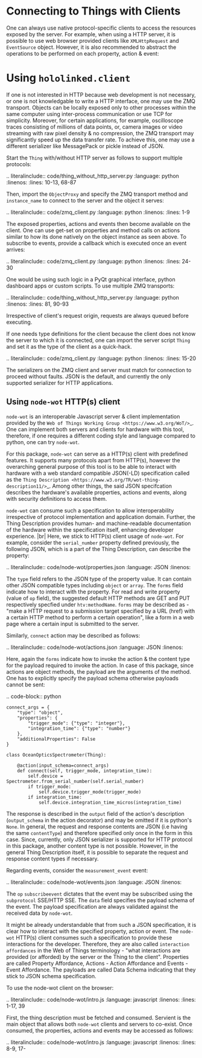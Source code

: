 # Connecting to Things with Clients

One can always use native protocol-specific clients to access the resources exposed by the server. For example, 
when using a HTTP server, it is possible to use web browser provided clients like ``XMLHttpRequest`` and ``EventSource`` object. 
However, it is also recommended to abstract the operations to be performed on each property, action & event:

# Using `hololinked.client`

If one is not interested in HTTP because web development is not necessary, or one is not knowledgable to write a HTTP interface, 
one may use the ZMQ transport. Objects can be locally exposed only to other processes 
within the same computer using inter-process communication or use TCP for simplicity. Moreover, for certain applications, 
for example, oscilloscope traces consisting of millions of data points, or, camera images or video streaming with raw pixel density 
& no compression, the ZMQ transport may significantly speed up the data transfer rate. To achieve this, one may use a different serializer 
like MessagePack or pickle instead of JSON.

Start the ``Thing`` with/without HTTP server as follows to support multiple protocols:

.. literalinclude:: code/thing_without_http_server.py
    :language: python
    :linenos: 
    :lines: 10-13, 68-87

Then, import the ``ObjectProxy`` and specify the ZMQ transport method and ``instance_name`` to connect to the server and 
the object it serves: 

.. literalinclude:: code/zmq_client.py
    :language: python
    :linenos: 
    :lines: 1-9

The exposed properties, actions and events then become available on the client. One can use get-set on properties and method 
calls on actions similar to how its done natively on the object instance as seen above. To subscribe to events, provide a callback 
which is executed once an event arrives:

.. literalinclude:: code/zmq_client.py 
    :language: python 
    :linenos: 
    :lines: 24-30

One would be using such logic in a PyQt graphical interface, python dashboard apps or custom scripts. To use multiple ZMQ transports:

.. literalinclude:: code/thing_without_http_server.py 
    :language: python
    :linenos: 
    :lines: 81, 90-93

Irrespective of client's request origin, requests are always queued before executing. 

If one needs type definitions for the client because the client does not know the server to which it is connected, one 
can import the server script ``Thing`` and set it as the type of the client as a quick-hack. 

.. literalinclude:: code/zmq_client.py 
    :language: python 
    :linenos: 
    :lines: 15-20

The serializers on the ZMQ client and server must match for connection to proceed without faults. 
JSON is the default, and currently the only supported serializer for HTTP applications.  

Using ``node-wot`` HTTP(s) client
---------------------------------

``node-wot`` is an interoperable Javascript server & client implementation provided by the 
`Web of Things Working Group <https://www.w3.org/WoT/>`_. One can implement both servers and 
clients for hardware with this tool, therefore, if one requires a different coding style and language compared to 
python, one can try ``node-wot``. 

For this package, ``node-wot`` can serve as a HTTP(s) client with predefined features. It supports many protocols apart from HTTP(s), 
however the overarching general purpose of this tool is to be able to interact with hardware with a web standard compatible JSON(-LD) 
specification called as the `Thing Description <https://www.w3.org/TR/wot-thing-description11/>`_. Among other things, the said JSON specifcation 
describes the hardware's available properties, actions and events, along with security definitions to access them.

``node-wot`` can consume such a specification to allow interoperability irrespective of protocol implementation and application domain. 
Further, the Thing Description provides human- and machine-readable documentation of the hardware within the specification itself, 
enhancing developer experience. |br| 
Here, we stick to HTTP(s) client usage of ``node-wot``. For example, consider the ``serial_number`` property defined previously, 
the following JSON, which is a part of the Thing Description, can describe the property:

.. literalinclude:: code/node-wot/properties.json 
    :language: JSON
    :linenos:

The ``type`` field refers to the JSON type of the property value. It can contain other JSON compatible types including 
``object`` or ``array``. The ``forms`` field indicate how to interact with the property. 
For read and write property (value of ``op`` field), the suggested default HTTP methods are GET and PUT respectively
specfied under ``htv:methodName``. ``forms`` may be described as - "make a HTTP request to a submission target 
specified by a URL (href) with a certain HTTP method to perform a certain operation", like a form in a web page where a certain input is 
submitted to the server. 

Similarly, ``connect`` action may be described as follows: 

.. literalinclude:: code/node-wot/actions.json 
    :language: JSON
    :linenos:

Here, again the ``forms`` indicate how to invoke the action & the content type for the payload required to invoke the action. 
In case of this package, since actions are object methods, the payload are the arguments of the method. One has to explicitly 
specify the payload schema otherwise payloads cannot be sent:

.. code-block:: python

    connect_args = {
        "type": "object",
        "properties": {
            "trigger_mode": {"type": "integer"},
            "integration_time": {"type": "number"}
        },
        "additionalProperties": False
    }

    class OceanOpticsSpectrometer(Thing):

        @action(input_schema=connect_args)
        def connect(self, trigger_mode, integration_time):
            self.device = Spectrometer.from_serial_number(self.serial_number)
            if trigger_mode:
                self.device.trigger_mode(trigger_mode)
            if integration_time:
                self.device.integration_time_micros(integration_time)

The response is described in the ``output`` field of the action's description (``output_schema`` in the action decorator) and 
may be omitted if it is python's ``None``. In general, the request and response contents are JSON (i.e having the same ``contentType``)
and therefore specified only once in the form in this case. Since, currently, only JSON serializer is supported for HTTP protocol in this package, 
another content type is not possible. However, in the general Thing Description itself, it is possible to separate 
the request and response content types if necessary.

Regarding events, consider the ``measurement_event`` event:

.. literalinclude:: code/node-wot/events.json 
    :language: JSON
    :linenos:

The ``op`` ``subscribeevent`` dictates that the event may be subscribed using the ``subprotocol`` SSE/HTTP SSE. The ``data`` field 
specifies the payload schema of the event. The payload specification are always validated against the received data by ``node-wot``. 

It might be already understandable that from such a JSON specification, it is clear how to interact with the specified property, 
action or event. The ``node-wot`` HTTP(s) client consumes such a specification to provide these interactions for the developer. 
Therefore, they are also called `interaction affordances` in the Web of Things terminology - "what interactions are provided (or afforded) 
by the server or the Thing to the client". Properties are called Property Affordance, Actions - Action Affordance and Events - Event Affordance. 
The payloads are called Data Schema indicating that they stick to JSON schema specification.

To use the node-wot client on the browser:

.. literalinclude:: code/node-wot/intro.js
    :language: javascript
    :linenos: 
    :lines: 1-17, 39

First, the thing description must be fetched and consumed. Servient is the main object that allows both ``node-wot`` clients and servers
to co-exist. Once consumed, the properties, actions and events may be accessed as follows:

.. literalinclude:: code/node-wot/intro.js
    :language: javascript
    :linenos: 
    :lines: 8-9, 17-



